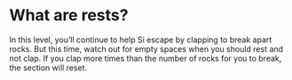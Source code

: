 # What are rests?

In this level, you’ll continue to help Si escape by clapping to break apart rocks. But this time, watch out for empty spaces when you should rest and not clap. If you clap more times than the number of rocks for you to break, the section will reset.